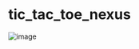 # tic_tac_toe_nexus

![image](https://user-images.githubusercontent.com/21158589/173156275-38e9b73c-f55b-4297-9701-605c7d80279f.png)
